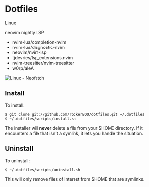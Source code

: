 # Dotfiles

Linux

neovim nightly
LSP
- nvim-lua/completion-nvim
- nvim-lua/diagnostic-nvim
- neovim/nvim-lsp
- tjdevries/lsp_extensions.nvim
- nvim-treesitter/nvim-treesitter
- w0rp/aleA

![Linux - Neofetch](https://user-images.githubusercontent.com/15027/99193889-c79d4200-2749-11eb-8c54-c5b6a8884b1e.png)

## Install

To install:

    $ git clone git://github.com/rockerBOO/dotfiles.git ~/.dotfiles
    $ ~/.dotfiles/scripts/install.sh

The installer will **never** delete a file from your $HOME directory. If it encounters a file that isn't a symlink, it lets you handle the situation.

## Uninstall

To uninstall:

    $ ~/.dotfiles/scripts/uninstall.sh

This will only remove files of interest from $HOME that are symlinks.
